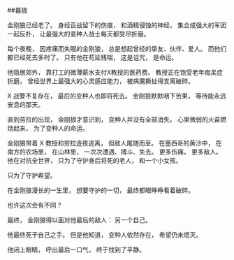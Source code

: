 ##暮狼

金刚狼已经老了。
身经百战留下的伤痕，
和酒精侵蚀的神经，
集合成强大的军团一起反扑，
让最强大的变种人战士每天都受尽折磨。

每个夜晚，
因疼痛而失眠的金刚狼，
总是想起曾经的挚友、伙伴、爱人。
而他们都已经死去多时了。
只有他在苟延残喘，
这是诅咒，
是命运。

他隐居郊外，
靠打工的微薄薪水支付X教授的医药费。
教授正在饱受老年痴呆症折磨，
曾经世界上最强大的心灵感应能力，
被病魔撕扯得支离破碎。

X 战警不复存在，
最后的变种人也即将死去。
金刚狼默默咽下苦果，
等待能永远安息的那天。

直到劳拉的出现，
金刚狼才意识到，
变种人并没有全部消失。
心里微弱的火苗燃烧起来，
为了变种人的命运。

金刚狼带着 X 教授和劳拉连夜逃离，
但敌人尾随而至。
在墨西哥的黄沙中，
在南方的农场里，
在山林里，
一次次遭遇、搏斗、失去。
更多伤痛，
更多敌人。
他在对抗全世界，
只为了守护身后将死的老人，
和一个小女孩。

只为了守护希望。

在金刚狼漫长的一生里，
想要守护的一切，
最终都眼睁睁看着破碎。

也许这次会有不同？

最终，
金刚狼得以面对他最后的敌人：
另一个自己。

他最终死于自己之手。
但是他知道，
变种人依然存在，
希望仍未熄灭。

他闭上眼睛，
呼出最后一口气，
终于找到了平静。






